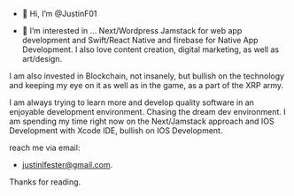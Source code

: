 - 👋 Hi, I’m @JustinF01

- 👀 I’m interested in ... 
Next/Wordpress Jamstack for web app development and Swift/React Native  and firebase for Native App Development. I also love content creation, digital marketing, as well as art/design.

I am also invested in Blockchain, not insanely, but bullish on the technology and keeping my eye on it as well as in the game, as a part of the XRP army.

I am always trying to learn more and develop quality software in an enjoyable development environment. Chasing the dream dev environment. I am spending my time right now on the Next/Jamstack approach and IOS Development with Xcode IDE, bullish on IOS Development.

reach me via email: 
 - justinlfester@gmail.com.
 
 Thanks for reading.


